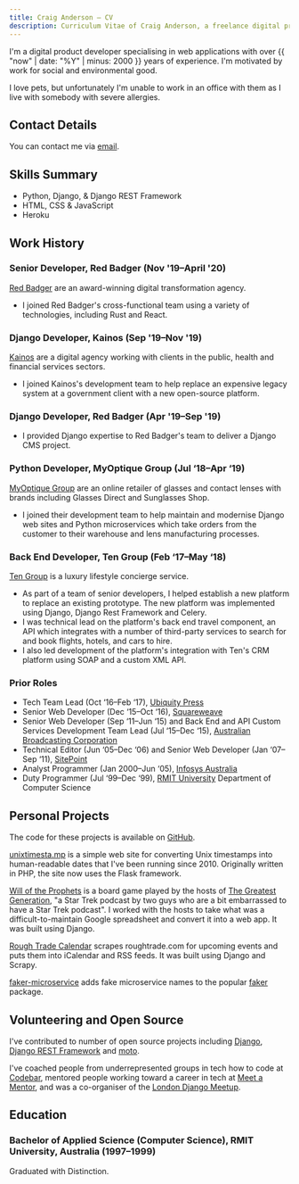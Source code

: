 ```yaml
---
title: Craig Anderson — CV
description: Curriculum Vitae of Craig Anderson, a freelance digital product developer specialising in building web products with Python and Django.
---
```


I'm a digital product developer specialising in web applications with over {{ "now" | date: "%Y" | minus: 2000 }} years of experience. I'm motivated by work for social and environmental good.

I love pets, but unfortunately I'm unable to work in an office with them as I live with somebody with severe allergies.

## Contact Details

You can contact me via [email](mailto:craig@uhf62.co.uk).

## Skills Summary

* Python, Django, & Django REST Framework
* HTML, CSS & JavaScript
* Heroku


## Work History

### Senior Developer, Red Badger (Nov&nbsp;'19–April&nbsp;'20)

[Red Badger](https://red-badger.com) are an award-winning digital transformation agency.

* I joined Red Badger's cross-functional team using a variety of technologies, including Rust and React.

### Django Developer, Kainos (Sep&nbsp;'19–Nov&nbsp;'19)

[Kainos](https://www.kainos.com) are a digital agency working with clients in the public, health and financial services sectors.

* I joined Kainos's development team to help replace an expensive legacy system at a government client with a new open-source platform.

### Django Developer, Red Badger (Apr&nbsp;'19–Sep&nbsp;'19)

* I provided Django expertise to Red Badger's team to deliver a Django CMS project.

### Python Developer, MyOptique Group (Jul&nbsp;‘18–Apr&nbsp;‘19)

[MyOptique Group](http://www.myoptiquegroup.com) are an online retailer of glasses and contact lenses with brands including Glasses Direct and Sunglasses Shop.

* I joined their development team to help maintain and modernise Django web sites and Python microservices which take orders from the customer to their warehouse and lens manufacturing processes.

### Back End Developer, Ten Group (Feb&nbsp;‘17–May&nbsp;‘18)

[Ten Group](http://tengroup.com) is a luxury lifestyle concierge service.

* As part of a team of senior developers, I helped establish a new platform to replace an existing prototype. The new platform was implemented using Django, Django Rest Framework and Celery.
* I was technical lead on the platform's back end travel component, an API which integrates with a number of third-party services to search for and book flights, hotels, and cars to hire.
* I also led development of the platform's integration with Ten's CRM platform using SOAP and a custom XML API.


### Prior Roles

* Tech Team Lead (Oct&nbsp;‘16–Feb&nbsp;‘17), [Ubiquity Press](http://ubiquitypress.com)
* Senior Web Developer (Dec&nbsp;‘15–Oct&nbsp;‘16), [Squareweave](http://squareweave.com.au)
* Senior Web Developer (Sep&nbsp;‘11–Jun&nbsp;‘15) and Back End and API Custom Services Development Team Lead (Jul&nbsp;‘15–Dec&nbsp;‘15), [Australian Broadcasting Corporation](https://www.abc.net.au)
* Technical Editor (Jun&nbsp;‘05–Dec&nbsp;‘06) and Senior Web Developer (Jan&nbsp;‘07–Sep&nbsp;‘11), [SitePoint](https://www.sitepoint.com)
* Analyst Programmer (Jan&nbsp;2000–Jun&nbsp;‘05), [Infosys Australia](https://www.infosys.com/australia/)
* Duty Programmer (Jul&nbsp;‘99–Dec&nbsp;‘99), [RMIT University](https://www.rmit.edu.au) Department of Computer Science

## Personal Projects

The code for these projects is available on [GitHub](https://github.com/craiga).

[unixtimesta.mp](https://www.unixtimesta.mp) is a simple web site for converting Unix timestamps into human-readable dates that I've been running since 2010. Originally written in PHP, the site now uses the Flask framework.

[Will of the Prophets](http://gagh.biz/game) is a board game played by the hosts of [The Greatest Generation](http://gagh.biz), "a Star Trek podcast by two guys who are a bit embarrassed to have a Star Trek podcast". I worked with the hosts to take what was a difficult-to-maintain Google spreadsheet and convert it into a web app. It was built using Django.

[Rough Trade Calendar](https://rough-trade-calendars.craiga.id.au) scrapes roughtrade.com for upcoming events and puts them into iCalendar and RSS feeds. It was built using Django and Scrapy.

[faker-microservice](https://github.com/craiga/faker-microservice) adds fake microservice names to the popular [faker](https://faker.readthedocs.io) package.

## Volunteering and Open Source

I've contributed to number of open source projects including [Django](https://www.djangoproject.com), [Django REST Framework](https://www.django-rest-framework.org) and [moto](http://getmoto.org).

I've coached people from underrepresented groups in tech how to code at [Codebar](http://codebar.io), mentored people working toward a career in tech at [Meet a Mentor](http://meetamentor.co.uk), and was a co-organiser of the [London Django Meetup](https://www.djangolondon.com). 

## Education

### Bachelor of Applied Science (Computer Science), RMIT University, Australia (1997–1999)

Graduated with Distinction.
